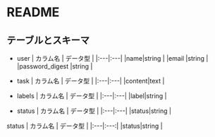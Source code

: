 # README

## テーブルとスキーマ

- user
| カラム名  | データ型 |
|:---|:---|
|name|string |
|email |string |
|password_digest |string |

- task
| カラム名  | データ型 |
|:---|:---|
|content|text |

- labels
| カラム名  | データ型 |
|:---|:---|
|label|string |

- status
| カラム名  | データ型 |
|:---|:---|
|status|string |

status
| カラム名 | データ型 |
|:---|:---:|
|status|string |